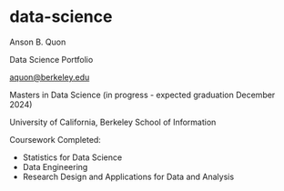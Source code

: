 # data-science
Anson B. Quon

Data Science Portfolio

aquon@berkeley.edu

Masters in Data Science (in progress - expected graduation December 2024)

University of California, Berkeley
School of Information

Coursework Completed:
* Statistics for Data Science
* Data Engineering
* Research Design and Applications for Data and Analysis
